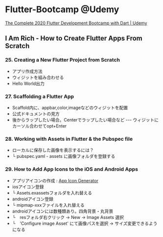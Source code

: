 # Flutter-Bootcamp @Udemy

[The Complete 2020 Flutter Development Bootcamp with Dart | Udemy](https://www.udemy.com/course/flutter-bootcamp-with-dart/)

## I Am Rich - How to Create Flutter Apps From Scratch

### 25. Creating a New Flutter Project from Scratch

- アプリ作成方法
- ウィジットを組み合わせる
- Hello World出力

### 27. Scaffolding a Flutter App

- Scaffold内に、appbar,color,imageなどのウィジットを配置
- 公式ドキュメントの見方
- 後からラップしたい場合。Centerでラップしたい場合など --- ウィジットにカーソル合わせてopt+Enter

### 28. Working with Assets in Flutter & the Pubspec file

- ローカルに保存した画像を表示するには？
-  └ pubspec.yaml - assets に画像フォルダを登録する

### 29. How to Add App Icons to the iOS and Android Apps

- アプリアイコンの作成 : [App Icon Generator](https://appicon.co/)
- iosアイコン登録
-  └ Assets.exassetsフォルダを入れ替える
- androidアイコン登録
-  └ mipmap-xxxファイルを入れ替える
- androidアイコンには数種類あり。四角背景・丸背景
-  └　resフォルダ右クリック -> New -> Image Assets 選択
-  └　'Configure image Asset' にて画像パスを選択 -> サイズ変更できるようになる



